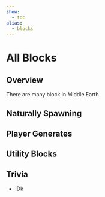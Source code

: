 ```yaml
---
show:
  - toc
alias:
  - blocks
---
```


# All Blocks

<!-- material/tags { include: [Blocks] } -->

## Overview

There are many block in Middle Earth

## Naturally Spawning


## Player Generates


## Utility Blocks


## Trivia

- IDk
